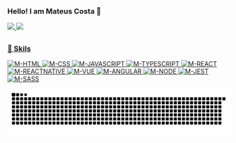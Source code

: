 ### Hello! I am Mateus Costa 👋

<div>
  <a href="https://github.com/MateusSilveira98">
  <img height="180em" src="https://github-readme-stats.vercel.app/api?username=MateusSilveira98&show_icons=true&theme=radical&include_all_commits=true&count_private=true"/>
  <img height="180em" src="https://github-readme-stats.vercel.app/api/top-langs/?username=MateusSilveira98&layout=compact&langs_count=7&theme=vision-friendly-dark
"/>
</div>

##
### 🚀 Skils
<div>
<img alt="M-HTML" src="https://img.shields.io/badge/html5-%23E34F26.svg?style=for-the-badge&logo=html5&logoColor=white">
<img alt="M-CSS" src="https://img.shields.io/badge/css3-%231572B6.svg?style=for-the-badge&logo=css3&logoColor=white">
<img alt="M-JAVASCRIPT" src="https://img.shields.io/badge/JavaScript-F7DF1E?style=for-the-badge&logo=javascript&logoColor=black">
<img alt="M-TYPESCRIPT" src="https://img.shields.io/badge/TypeScript-007ACC?style=for-the-badge&logo=typescript&logoColor=white">
<img alt="M-REACT" src="https://img.shields.io/badge/React-20232A?style=for-the-badge&logo=react&logoColor=61DAFB">
<img alt="M-REACTNATIVE" src="https://img.shields.io/badge/React_Native-20232A?style=for-the-badge&logo=react&logoColor=61DAFB">
<img alt="M-VUE" src="https://img.shields.io/badge/Vue.js-35495E?style=for-the-badge&logo=vuedotjs&logoColor=4FC08D">
<img alt="M-ANGULAR" src="https://img.shields.io/badge/Angular-DD0031?style=for-the-badge&logo=angular&logoColor=white">
<img alt="M-NODE" src="https://img.shields.io/badge/Node.js-339933?style=for-the-badge&logo=nodedotjs&logoColor=white">
<img alt="M-JEST" src="https://img.shields.io/badge/Jest-C21325?style=for-the-badge&logo=jest&logoColor=white">
<img alt="M-SASS" src="https://img.shields.io/badge/Sass-CC6699?style=for-the-badge&logo=sass&logoColor=white">
</div>

<!-- ## -->
<!-- ### 📱 Contato
<div>
<a href="https://www.linkedin.com/in/helena-mirandas/"><img src="https://img.shields.io/badge/LinkedIn-0077B5?style=for-the-badge&logo=linkedin&logoColor=white"></a>
<a href="https://www.instagram.com/_hmiranda_/"><img src="https://img.shields.io/badge/Instagram-E4405F?style=for-the-badge&logo=instagram&logoColor=white"></a>
<a href="mailto:hmiranda1818@gmail.com"><img src="https://img.shields.io/badge/Gmail-D14836?style=for-the-badge&logo=gmail&logoColor=white"></a>
<a href="https://www.behance.net/helenamiranda1"><img src="https://img.shields.io/badge/Behance-1769ff?style=for-the-badge&logo=behance&logoColor=white"></a>
</div> -->

   ![Snake animation](https://github.com/MateusSilveira98/MateusSilveira98/blob/output/github-contribution-grid-snake.svg)

<!--
**MateusSilveira98/MateusSilveira98** is a ✨ _special_ ✨ repository because its `README.md` (this file) appears on your GitHub profile.

Here are some ideas to get you started:

- 🔭 I’m currently working on ...
- 🌱 I’m currently learning ...
- 👯 I’m looking to collaborate on ...
- 🤔 I’m looking for help with ...
- 💬 Ask me about ...
- 📫 How to reach me: ...
- 😄 Pronouns: ...
- ⚡ Fun fact: ...
-->
